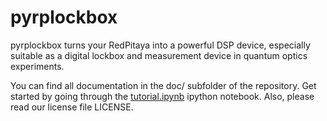 # pyrplockbox

[logo]: https://github.com/lneuhaus/pyrpl/blob/master/logo.png "Logo Pyrpl"

pyrplockbox turns your RedPitaya into a powerful DSP device, especially suitable as a digital lockbox and measurement device in quantum optics experiments. 

You can find all documentation in the doc/ subfolder of the repository. Get started by going through the [tutorial.ipynb](https://github.com/lneuhaus/pyrpl/blob/master/doc/tutorial.ipynb) ipython notebook. Also, please read our license file LICENSE. 
